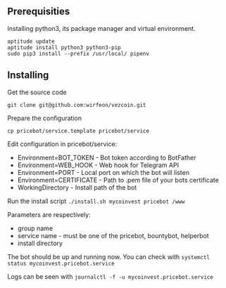 ## Prerequisities

Installing python3, its package manager and virtual environment.

```
aptitude update
aptitude install python3 python3-pip 
sudo pip3 install --prefix /usr/local/ pipenv
```

## Installing

Get the source code
```
git clone git@github.com:wirfeon/vezcoin.git
```

Prepare the configuration
```
cp pricebot/service.template pricebot/service
```

Edit configuration in pricebot/service:
 * Environment=BOT_TOKEN - Bot token according to BotFather
 * Environment=WEB_HOOK - Web hook for Telegram API
 * Environment=PORT - Local port on which the bot will listen
 * Environment=CERTIFICATE - Path to .pem file of your bots certificate
 * WorkingDirectory - Install path of the bot

Run the install script
```./install.sh mycoinvest pricebot /www```

Parameters are respectively: 
 * group name
 * service name - must be one of the pricebot, bountybot, helperbot
 * install directory

The bot should be up and running now. You can check with
```systemctl status mycoinvest.pricebot.service```

Logs can be seen with
```journalctl -f -u mycoinvest.pricebot.service```
